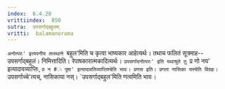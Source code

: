 ```yaml
---
index:  8.4.28
vrittiindex:  850
sutra:  उपसर्गाद्बहुलम्
vritti:  balamanorama 
---
```


`अनोत्परः' इत्यपनीय तत्स्थाने `बहुल'मिति च कृत्वा भाष्यकार आहेत्यर्थः। तथाच फलितं सूत्रमाह--उपसर्गाद्बहुलं। निमित्तादिति। रेपाषकारात्मकादित्यर्थः। `उपसर्गादनोत्परः' इति यथाश्रुते तु `प्र णो नय' इत्यादावव्याप्तिः, `प्र न #ः पूषा' इत्यादावतिव्याप्तिश्चेति भावः। प्रणस इति। प्रगता नासिका यस्येति विग्रहः। `उपसर्गाच्चे'त्यच्, नासिकाया नस्। `उपसर्गाद्बहुल'मिति णत्वमिति भावः। 

